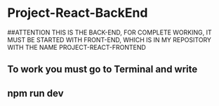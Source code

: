 # Project-React-BackEnd
##ATTENTION THIS IS THE BACK-END, FOR COMPLETE WORKING, IT MUST BE STARTED WITH FRONT-END, WHICH IS IN MY REPOSITORY WITH THE NAME PROJECT-REACT-FRONTEND
## To work you must go to Terminal and write

## npm run dev
